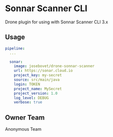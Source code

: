 # Sonnar Scanner CLI

Drone plugin for using with Sonnar Scanner CLI 3.x

## Usage
```yaml
pipeline:
  ...

  sonar:
    image: josebovet/drone-sonnar-scanner
    url: https://sonar.cloud.io
    project_key: my-secret
    source: src/main/java
    login: TOKEN
    project_name: MySecret
    project_version: 1.0
    log_level: DEBUG
    verbose: true

```
## Owner Team
Anonymous Team

